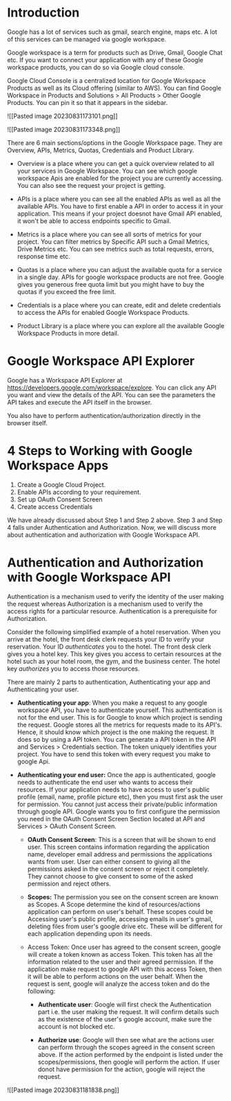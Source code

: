 
# Introduction

Google has a lot of services such as gmail, search engine, maps etc. A lot of this services can be managed via google workspace.

Google workspace is a term for products such as Drive, Gmail, Google Chat etc. If you want to connect your application with any of these Google workspace products, you can do so via Google cloud console.

Google Cloud Console is a centralized location for Google Workspace Products as well as its Cloud offering (similar to AWS).  You can find Google Workspace in Products and Solutions > All Products > Other Google Products. You can pin it so that it appears in the sidebar.

![[Pasted image 20230831173101.png]]


![[Pasted image 20230831173348.png]]

There are 6 main sections/options in the Google Workspace page. They are Overview, APIs, Metrics, Quotas, Credentials and Product Library.

- Overview is a place where you can get a quick overview related to all your services in Google Workspace. You can see which google workspace Apis are enabled for the project you are currently accessing. You can also see the request your project is getting. 

- APIs is a place where you can see all the enabled APIs as well as all the available APIs. You have to first enable a API in order to access it in your application. This means if your project doesnot have Gmail API enabled, it won't be able to access endpoints specific to Gmail. 

- Metrics is a place where you can see all sorts of metrics for your project. You can filter metrics by Specific API such a Gmail Metrics, Drive Metrics etc. You can see metrics such as total requests, errors, response time etc. 

- Quotas is a place where you can adjust the available quota for a service in a single day. APIs for google workspace products are not free. Google gives you generous free quota limit but you might have to buy the quotas if you exceed the free limit.  

- Credentials is a place where you can create, edit and delete credentials to access the APIs for enabled Google Workspace Products. 

- Product Library is a place where you can explore all the available Google Workspace Products in more detail.


# Google Workspace API Explorer

Google has a Workspace API Explorer at https://developers.google.com/workspace/explore. You can click any API you want and view the details of the API. You can see the parameters the API takes and execute the API itself in the browser. 

You also have to perform authentication/authorization directly in the browser itself. 


# 4 Steps to Working with Google Workspace Apps


1) Create a Google Cloud Project.
2) Enable APIs according to your requirement.
3) Set up OAuth Consent Screen
4) Create access Credentials


We have already discussed about Step 1 and Step 2 above. Step 3 and Step 4 falls under Authentication and Authorization. Now, we will discuss more about authentication and authorization with Google Workspace API.



# Authentication and Authorization with Google Workspace API

Authentication is a mechanism used to verify the identity of the user making the request whereas Authorization is a mechanism used to verify the access rights for a particular resource. Authentication is a prerequisite for Authorization.

Consider the following simplified example of a hotel reservation. When you arrive at the hotel, the front desk clerk requests your ID to verify your reservation. Your ID _authenticates_ you to the hotel. The front desk clerk gives you a hotel key. This key gives you access to certain resources at the hotel such as your hotel room, the gym, and the business center. The hotel key _authorizes_ you to access those resources.

There are mainly 2 parts to authentication, Authenticating your app and Authenticating your user.

- **Authenticating your app**: When you make a request to any google workspace API, you have to authenticate yourself. This authentication is not for the end user. This is for Google to know which project is sending the request. Google stores all the metrics for requests made to its API's. Hence, it should know which project is the one making the request. It does so by using a API token. You can generate a API token in the API and Services > Credentials section. The token uniquely identifies your project. You have to send this token with every request you make to google Api.    

- **Authenticating your end user:** Once the app is authenticated, google needs to authenticate the end user who wants to access their resources. If your application needs to have access to user's public profile (email, name, profile picture etc), then you must first ask the user for permission. You cannot just access their private/public information through google API. Google wants you to first configure the permission you need in the  OAuth Consent Screen Section located at API and Services > OAuth Consent Screen. 
	
	 - **OAuth Consent Screen**:  This is a screen that will be shown to end user. This screen contains information regarding the application name, developer email address and permissions the applications wants from user. User can either consent to giving all the permissions asked in the consent screen or reject it completely. They cannot choose to give consent to some of the asked permission and reject others. 
	  
	 - **Scopes:** The permission you see on the consent screen are known as Scopes. A Scope determine the kind of resources/actions application can perform on user's behalf. These scopes could be Accessing user's public profile, accessing emails in user's gmail, deleting files from user's google drive etc. These will be different for each application depending upon its needs.  
	
	 - Access Token: Once user has agreed to the consent screen, google will create a token known as access Token. This token has all the information related to the user and their agreed permission. If the application make request to google API with this access Token, then it will be able to perform actions on the user behalf. When the request is sent, google will analyze the access token and do the following:
	 
		 - **Authenticate user**: Google will first check the Authentication part i.e. the user making the request. It will confirm details such as the existence of the user's google account, make sure the account is not blocked etc.
		 
		 - **Authorize use**: Google will then see what are the actions user can perform through the scopes agreed in the consent screen above. If the action performed by the endpoint is listed under the scopes/permissions, then google will perform the action. If user donot have permission for the action, google will reject the request.  
   

 

![[Pasted image 20230831181838.png]]




